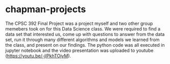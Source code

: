 # chapman-projects
The CPSC 392 Final Project was a project myself and two other group memebers took on for this Data Science class. We were required to find a data set that interested us, come up with questions to answer from the data set, run it through many different algorithms and models we learned from the class, and present on our findings. The python code was all executed in jupyter notebook and the video presentation was uploaded to youtube (https://youtu.be/-jIPkhTOjyM).
